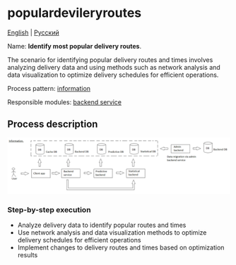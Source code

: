 # populardevileryroutes

[English](populardevileryroutes.md) | [Русский](populardevileryroutes.ru.md)

Name: **Identify most popular delivery routes**.

The scenario for identifying popular delivery routes and times involves analyzing delivery data and using methods such as network analysis and data visualization to optimize delivery schedules for efficient operations.

Process pattern: [information](../../processpatterns/information.md)

Responsible modules: [backend service](../../backend/statisticalbackend.md)

## Process description

![information_overall](../../img/processpatterns/information_overall.png)

### Step-by-step execution

- Analyze delivery data to identify popular routes and times
- Use network analysis and data visualization methods to optimize delivery schedules for efficient operations
- Implement changes to delivery routes and times based on optimization results
